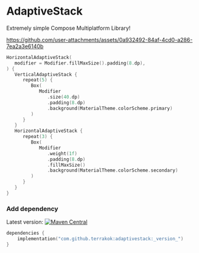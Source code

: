 # AdaptiveStack

Extremely simple Compose Multiplatform Library!

https://github.com/user-attachments/assets/0a932492-84af-4cd0-a286-7ea2a3e6140b

```kotlin
HorizontalAdaptiveStack(
   modifier = Modifier.fillMaxSize().padding(8.dp),
) {
   VerticalAdaptiveStack {
      repeat(5) {
         Box(
            Modifier
               .size(40.dp)
               .padding(8.dp)
               .background(MaterialTheme.colorScheme.primary)
         )
      }
   }
   HorizontalAdaptiveStack {
      repeat(3) {
         Box(
            Modifier
               .weight(1f)
               .padding(8.dp)
               .fillMaxSize()
               .background(MaterialTheme.colorScheme.secondary)
         )
      }
   }
}
```

### Add dependency
Latest version: [![Maven Central](https://img.shields.io/maven-central/v/com.github.terrakok/adaptivestack)](https://central.sonatype.com/artifact/com.github.terrakok/adaptivestack)

```kotlin
dependencies {
    implementation("com.github.terrakok:adaptivestack:_version_")
}
```